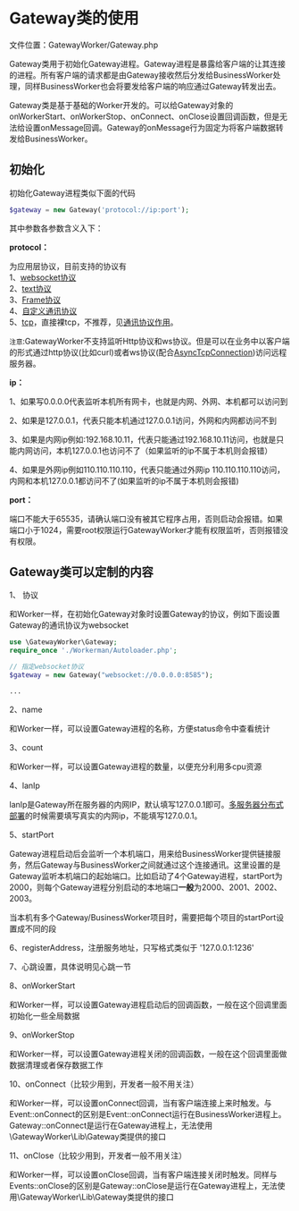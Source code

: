# Gateway类的使用

文件位置：GatewayWorker/Gateway.php

Gateway类用于初始化Gateway进程。Gateway进程是暴露给客户端的让其连接的进程。所有客户端的请求都是由Gateway接收然后分发给BusinessWorker处理，同样BusinessWorker也会将要发给客户端的响应通过Gateway转发出去。

Gateway类是基于基础的Worker开发的。可以给Gateway对象的onWorkerStart、onWorkerStop、onConnect、onClose设置回调函数，但是无法给设置onMessage回调。Gateway的onMessage行为固定为将客户端数据转发给BusinessWorker。

## 初始化
初始化Gateway进程类似下面的代码

```php
$gateway = new Gateway('protocol://ip:port');
```

其中参数各参数含义入下：

**protocol：**

为应用层协议，目前支持的协议有<br>
1、[websocket协议](http://doc3.workerman.net/appendices/about-websocket.html)<br>
2、[text协议](http://doc3.workerman.net/appendices/about-text.html)<br>
3、[Frame协议](http://doc3.workerman.net/appendices/about-frame.html)<br>
4、[自定义通讯协议](http://doc3.workerman.net/protocols/how-protocols.html)<br>
5、[tcp](http://baike.baidu.com/item/TCP/33012)，直接裸tcp，不推荐，见[通讯协议作用](http://doc3.workerman.net/protocols/why-protocols.html)。


``` 注意 ```:GatewayWorker不支持监听Http协议和ws协议。但是可以在业务中以客户端的形式通过http协议(比如curl)或者ws协议(配合[AsyncTcpConnection](http://doc3.workerman.net/appendices/about-ws.html))访问远程服务器。

**ip：**

1、如果写0.0.0.0代表监听本机所有网卡，也就是内网、外网、本机都可以访问到

2、如果是127.0.0.1，代表只能本机通过127.0.0.1访问，外网和内网都访问不到

3、如果是内网ip例如:192.168.10.11，代表只能通过192.168.10.11访问，也就是只能内网访问，本机127.0.0.1也访问不了（如果监听的ip不属于本机则会报错）

4、如果是外网ip例如110.110.110.110，代表只能通过外网ip 110.110.110.110访问，内网和本机127.0.0.1都访问不了(如果监听的ip不属于本机则会报错)

**port：**

端口不能大于65535，请确认端口没有被其它程序占用，否则启动会报错。如果端口小于1024，需要root权限运行GatewayWorker才能有权限监听，否则报错没有权限。


## Gateway类可以定制的内容

1、 协议

和Worker一样，在初始化Gateway对象时设置Gateway的协议，例如下面设置Gateway的通讯协议为websocket

```php
use \GatewayWorker\Gateway;
require_once './Workerman/Autoloader.php';

// 指定websocket协议
$gateway = new Gateway("websocket://0.0.0.0:8585");

...
```

2、name

和Worker一样，可以设置Gateway进程的名称，方便status命令中查看统计

3、count

和Worker一样，可以设置Gateway进程的数量，以便充分利用多cpu资源

4、lanIp

lanIp是Gateway所在服务器的内网IP，默认填写127.0.0.1即可。[多服务器分布式部署](gateway-worker-separation.html)的时候需要填写真实的内网ip，不能填写127.0.0.1。

5、startPort

Gateway进程启动后会监听一个本机端口，用来给BusinessWorker提供链接服务，然后Gateway与BusinessWorker之间就通过这个连接通讯。这里设置的是Gateway监听本机端口的起始端口。比如启动了4个Gateway进程，startPort为2000，则每个Gateway进程分别启动的本地端口**一般**为2000、2001、2002、2003。

当本机有多个Gateway/BusinessWorker项目时，需要把每个项目的startPort设置成不同的段

6、registerAddress，注册服务地址，只写格式类似于 '127.0.0.1:1236'

7、心跳设置，具体说明见心跳一节

8、onWorkerStart

和Worker一样，可以设置Gateway进程启动后的回调函数，一般在这个回调里面初始化一些全局数据

9、onWorkerStop

和Worker一样，可以设置Gateway进程关闭的回调函数，一般在这个回调里面做数据清理或者保存数据工作

10、onConnect（比较少用到，开发者一般不用关注）

和Worker一样，可以设置onConnect回调，当有客户端连接上来时触发。与Event::onConnect的区别是Event::onConnect运行在BusinessWorker进程上。Gateway::onConnect是运行在Gateway进程上，无法使用\GatewayWorker\Lib\Gateway类提供的接口

11、onClose（比较少用到，开发者一般不用关注）

和Worker一样，可以设置onClose回调，当有客户端连接关闭时触发。同样与Events::onClose的区别是Gateway::onClose是运行在Gateway进程上，无法使用\GatewayWorker\Lib\Gateway类提供的接口
